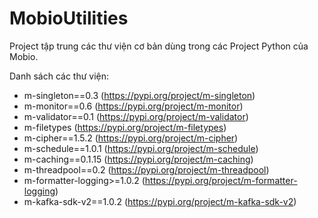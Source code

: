 # MobioUtilities

Project tập trung các thư viện cơ bản dùng trong các Project Python của Mobio.

Danh sách các thư viện:
* m-singleton==0.3 (https://pypi.org/project/m-singleton)
* m-monitor==0.6  (https://pypi.org/project/m-monitor)
* m-validator==0.1 (https://pypi.org/project/m-validator)
* m-filetypes (https://pypi.org/project/m-filetypes)
* m-cipher==1.5.2 (https://pypi.org/project/m-cipher)
* m-schedule==1.0.1 (https://pypi.org/project/m-schedule)
* m-caching==0.1.15 (https://pypi.org/project/m-caching)
* m-threadpool==0.2 (https://pypi.org/project/m-threadpool)
* m-formatter-logging>=1.0.2 (https://pypi.org/project/m-formatter-logging)
* m-kafka-sdk-v2==1.0.2 (https://pypi.org/project/m-kafka-sdk-v2)

